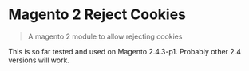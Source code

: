 # Magento 2 Reject Cookies

> A magento 2 module to allow rejecting cookies

This is so far tested and used on Magento 2.4.3-p1. Probably other 2.4 versions will work.
